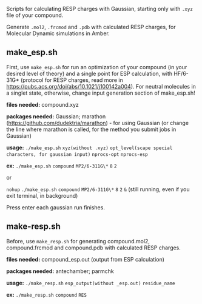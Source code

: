 Scripts for calculating RESP charges with Gaussian, starting only with `.xyz` file of your compound. 

Generate `.mol2`, `.frcmod` and `.pdb` with calculated RESP charges, for Molecular Dynamic simulations in Amber.

## make_esp.sh
First, use `make_esp.sh` for run an optimization of your compound (in your desired level of theory) and a single point for ESP calculation, with HF/6-31G* (protocol for RESP charges, read more in https://pubs.acs.org/doi/abs/10.1021/j100142a004). 
For neutral molecules in a singlet state, otherwise, change input generation section of make_esp.sh!

**files needed:** compound.xyz

**packages needed:** Gaussian; marathon (https://github.com/dudektria/marathon) - for using Gaussian (or change the line where marathon is called, for the method you submit jobs in Gaussian)

**usage:** `./make_esp.sh` `xyz(without .xyz)` `opt_level(scape special characters, for gaussian input)` `nprocs-opt` `nprocs-esp`

**ex:** `./make_esp.sh` `compound` `MP2/6-311G\*` `8` `2`

   or  

   `nohup` `./make_esp.sh` `compound` `MP2/6-311G\*` `8` `2` `&`  (still running, even if you exit terminal, in background)

Press enter each gaussian run finishes.

## make-resp.sh
Before, use `make_resp.sh` for generating compound.mol2, compound.frcmod and compound.pdb with calculated RESP charges.

**files needed:** compound_esp.out (output from ESP calculation)

**packages needed:** antechamber; parmchk

**usage:** `./make_resp.sh`  `esp_output(without _esp.out)`  `residue_name`

   **ex:** `./make_resp.sh` `compound` `RES`

